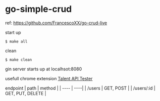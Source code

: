 # go-simple-crud
ref: https://github.com/FrancescoXX/go-crud-live

start up
```
$ make all
```

clean
```
$ make clean
```

gin server starts up at localhsot:8080

usefull chrome extension
[Talent API Tester](https://chrome.google.com/webstore/detail/talend-api-tester-free-ed/aejoelaoggembcahagimdiliamlcdmfm)

endpoint
| path | method |
| ---- | ----|
| /users | GET, POST |
| /users/:id | GET, PUT, DELETE |
